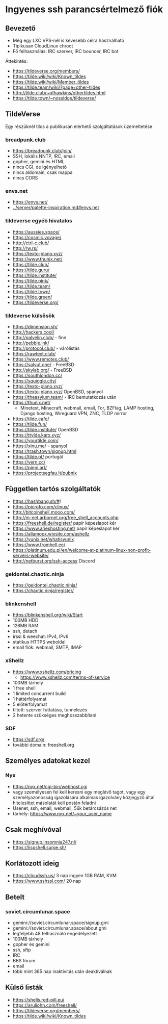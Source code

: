 # Ingyenes ssh parancsértelmező fiók

## Bevezető

* Még egy LXC VPS-nél is kevesebb célra használható
* Tipikusan CloudLinux chroot
* Fő felhasználás: IRC szerver, IRC bouncer, IRC bot

Áttekintés:

* https://tildeverse.org/members/
* https://tilde.wiki/wiki/Known_tildes
* https://tilde.wiki/wiki/Member_tildes
* https://tilde.team/wiki/?page=other-tildes
* http://tilde.club/~pfhawkins/othertildes.html
* https://tilde.town/~nossidge/tildeverse/

## TildeVerse

Egy részüknél tilos a publikusan elérhető szolgáltatások üzemeltetése.

### breadpunk.club

* https://breadpunk.club/join/
* SSH, lokális NNTP, IRC, email
* gopher, gemini és HTML
* nincs CGI, de igényelhető
* nincs aldomain, csak mappa
* nincs CORS

### envs.net

* https://envs.net/
* [../server/palette-inspiration.md#envs.net](../server/palette-inspiration.md#envs.net)

### tildeverse egyéb hivatalos

* https://aussies.space/
* https://cosmic.voyage/
* http://ctrl-c.club/
* http://rw.rs/
* https://texto-plano.xyz/
* https://www.thunix.net/
* https://tilde.club/
* https://tilde.guru/
* https://tilde.institute/
* https://tilde.pink/
* https://tilde.team/
* https://tilde.town/
* https://tilde.green/
* https://tildeverse.org/

### tildeverse külsősök

* https://dimension.sh/
* http://hackers.cool/
* http://palvelin.club/ - finn
* http://pebble.ink/
* http://protocol.club/ - várólistás
* https://rawtext.club/
* https://www.remotes.club/
* https://salyut.one/ - FreeBSD
* http://skylab.org/ - FreeBSD
* https://southlondon.cc/
* https://squiggle.city/
* https://texto-plano.xyz/
* https://texto-plano.xyz/ OpenBSD, spanyol
* https://theasylum.team/ - IRC bemutatkozás után
* https://thunix.net/
  * Minetest, Minecraft, webmail, email, Tor, BZFlag, LAMP hosting, Django hosting, Wireguard VPN, ZNC, TLDP mirror
* https://tilde.cafe/
* https://tilde.fun/
* https://tilde.institute/ OpenBSD
* https://ttylde.karx.xyz/
* https://yourtilde.com/
* https://xinu.me/ - spanyol
* https://trash.town/signup.html
* https://tilde.pt/ portugál
* https://vern.cc/
* https://piepi.art/
* https://projectsegfau.lt/pubnix

## Független tartós szolgáltatók

* https://hashbang.sh/#!
* https://picrofo.com/clinux/
* http://bitcoinshell.mooo.com/
* http://m-net.arbornet.org/free_shell_accounts.php
* https://freeshell.de/register/ papír képeslapot kér
* https://www.arieshosting.net/ papír képeslapot kér
* https://allamoox.wixsite.com/ashellz
* https://yunix.net/whatisyunix
* https://www.fromhell.ee/
* https://platinum.edu.pl/en/welcome-at-platinum-linux-non-profit-servers-website/
* http://netburst.org/ssh-access Discord

### geidontei.chaotic.ninja

* https://geidontei.chaotic.ninja/
* https://chaotic.ninja/register/

### blinkenshell

* https://blinkenshell.org/wiki/Start
* 100MB HDD
* 128MB RAM
* ssh, detach
* irssi & weechat: IPv4, IPv6
* statikus HTTPS weboldal
* email fiók: webmail, SMTP, IMAP

### xShellz

* https://www.xshellz.com/pricing
  * https://www.xshellz.com/terms-of-service
* 100MB tárhely
* 1 free shell
* 1 limited concurrent build
* 1 háttérfolyamat
* 5 előtérfolyamat
* tiltott: szerver futtatása, tunnelezés
* 2 hetente szükséges meghosszabbítani

### SDF

* https://sdf.org/
* további domain: freeshell.org

## Személyes adatokat kezel

### Nyx

* https://nyx.net/cgi-bin/webhost.cgi
* vagy személyesen fel kell keresni egy meglévő tagot, vagy egy személyazonosság igazolására alkalmas igazolvány közjegyző által hitelesíttet másolatát kell postán feladni
* Usenet, ssh, email, webmail, 56k betárcsázós net
* tárhely: https://www.nyx.net/~your_user_name

## Csak meghívóval

* https://signup.insomnia247.nl/
* https://lispshell.surge.sh/

## Korlátozott ideig

* https://cloudssh.us/ 3 nap ingyen 1GB RAM, KVM
* https://www.sshssl.com/ 20 nap

## Betelt

### soviet.circumlunar.space

* gemini://soviet.circumlunar.space/signup.gmi
* gemini://soviet.circumlunar.space/about.gmi
* legfeljebb 48 felhasználó engedélyezett
* 100MB tárhely
* gopher és gemini
* ssh, sftp
* IRC
* BBS fórum
* email
* több mint 365 nap inaktivitás után deaktiválnak

## Külső listák

* https://shells.red-pill.eu/
* https://aruljohn.com/freeshell/
* https://tildeverse.org/members/
* https://tilde.wiki/wiki/Known_tildes

